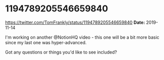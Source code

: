 # 1194789205546659840
https://twitter.com/TomFrankly/status/1194789205546659840
**Date:** 2019-11-14

I'm working on another @NotionHQ video - this one will be a bit more basic since my last one was hyper-advanced.

Got any questions or things you'd like to see included?
